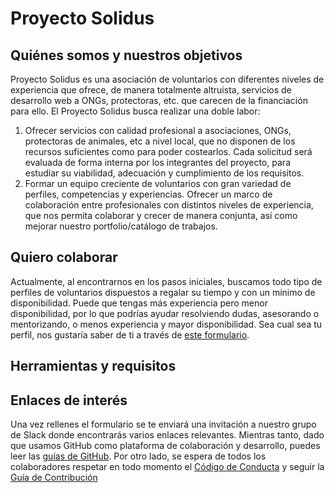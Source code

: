 # Proyecto Solidus

## Quiénes somos y nuestros objetivos
Proyecto Solidus es una asociación de voluntarios con diferentes niveles de experiencia que ofrece, de manera totalmente altruista, servicios de desarrollo web a ONGs, protectoras, etc. que carecen de la financiación para ello.
El Proyecto Solidus busca realizar una doble labor:
1. Ofrecer servicios con calidad profesional a asociaciones, ONGs, protectoras de animales, etc a nivel local, que no disponen de los recursos suficientes como para poder costearlos. Cada solicitud será evaluada de forma interna por los integrantes del proyecto, para estudiar su viabilidad, adecuación y cumplimiento de los requisitos.
2. Formar un equipo creciente de voluntarios con gran variedad de perfiles, competencias y experiencias.  Ofrecer un marco de colaboración entre profesionales con distintos niveles de experiencia, que nos permita colaborar y crecer de manera conjunta, así como mejorar nuestro portfolio/catálogo de trabajos.

## Quiero colaborar
Actualmente, al encontrarnos en los pasos iniciales, buscamos todo tipo de perfiles de voluntarios dispuestos a regalar su tiempo y con un mínimo de disponibilidad.
Puede que tengas más experiencia pero menor disponibilidad, por lo que podrías ayudar resolviendo dudas, asesorando o mentorizando, o menos experiencia y mayor disponibilidad. Sea cual sea tu perfil, nos gustaría saber de ti a través de [este formulario](https://docs.google.com/forms/d/e/1FAIpQLSdvnnTbpeFz1PTkVl5vDIrfWjP-TeDhZGFzpy5aB-d0OzZk5g/viewform).

## Herramientas y requisitos
## Enlaces de interés
Una vez rellenes el formulario se te enviará una invitación a nuestro grupo de Slack donde encontrarás varios enlaces relevantes. Mientras tanto, dado que usamos GitHub como plataforma de colaboración y desarrollo, puedes leer las [guías de GitHub](https://guides.github.com/).
Por otro lado, se espera de todos los colaboradores respetar en todo momento el [Código de Conducta](https://github.com/proyectosolidus/ProyectoSolidus/blob/main/CODE_OF_CONDUCT.md) y seguir la [Guía de Contribución](https://github.com/proyectosolidus/ProyectoSolidus/blob/main/CONTRIBUTION_GUIDE.md)
